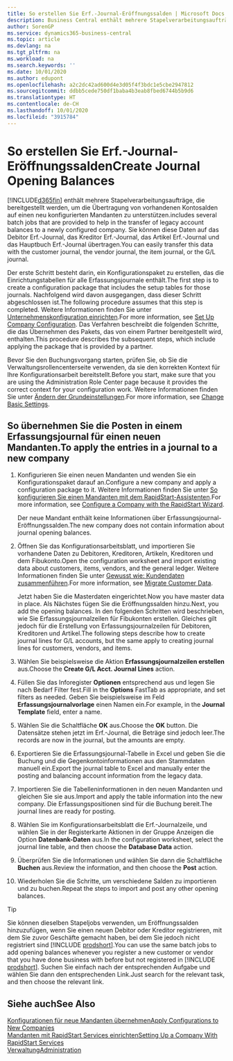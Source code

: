 ```yaml
---
title: So erstellen Sie Erf.-Journal-Eröffnungssalden | Microsoft Docs
description: Business Central enthält mehrere Stapelverarbeitungsaufträge, die bereitgestellt werden, um die Übertragung von vorhandenen Kontosalden auf einen neu konfigurierten Mandanten zu unterstützen. Sie können diese Daten mithilfe von Buch.-Blatt-Buchungen einfach übertragen.
author: SorenGP
ms.service: dynamics365-business-central
ms.topic: article
ms.devlang: na
ms.tgt_pltfrm: na
ms.workload: na
ms.search.keywords: ''
ms.date: 10/01/2020
ms.author: edupont
ms.openlocfilehash: a2c2dc42ad600d4e3d05f4f3bdc1e5cbe2947812
ms.sourcegitcommit: ddbb5cede750df1baba4b3eab8fbed6744b5b9d6
ms.translationtype: HT
ms.contentlocale: de-CH
ms.lasthandoff: 10/01/2020
ms.locfileid: "3915784"
---
```

# <a name="create-journal-opening-balances"></a><span data-ttu-id="6d34b-104">So erstellen Sie Erf.-Journal-Eröffnungssalden</span><span class="sxs-lookup"><span data-stu-id="6d34b-104">Create Journal Opening Balances</span></span>

[!INCLUDE[d365fin](includes/d365fin_md.md)] <span data-ttu-id="6d34b-105">enthält mehrere Stapelverarbeitungsaufträge, die bereitgestellt werden, um die Übertragung von vorhandenen Kontosalden auf einen neu konfigurierten Mandanten zu unterstützen.</span><span class="sxs-lookup"><span data-stu-id="6d34b-105">includes several batch jobs that are provided to help in the transfer of legacy account balances to a newly configured company.</span></span> <span data-ttu-id="6d34b-106">Sie können diese Daten auf das Debitor Erf.-Journal, das Kreditor Erf.-Journal, das Artikel Erf.-Journal und das Hauptbuch Erf.-Journal übertragen.</span><span class="sxs-lookup"><span data-stu-id="6d34b-106">You can easily transfer this data with the customer journal, the vendor journal, the item journal, or the G/L journal.</span></span>

<span data-ttu-id="6d34b-107">Der erste Schritt besteht darin, ein Konfigurationspaket zu erstellen, das die Einrichtungstabellen für alle Erfassungsjournale enthält.</span><span class="sxs-lookup"><span data-stu-id="6d34b-107">The first step is to create a configuration package that includes the setup tables for those journals.</span></span> <span data-ttu-id="6d34b-108">Nachfolgend wird davon ausgegangen, dass dieser Schritt abgeschlossen ist.</span><span class="sxs-lookup"><span data-stu-id="6d34b-108">The following procedure assumes that this step is completed.</span></span> <span data-ttu-id="6d34b-109">Weitere Informationen finden Sie unter [Unternehmenskonfiguration einrichten](admin-set-up-company-configuration.md).</span><span class="sxs-lookup"><span data-stu-id="6d34b-109">For more information, see [Set Up Company Configuration](admin-set-up-company-configuration.md).</span></span> <span data-ttu-id="6d34b-110">Das Verfahren beschreibt die folgenden Schritte, die das Übernehmen des Pakets, das von einem Partner bereitgestellt wird, enthalten.</span><span class="sxs-lookup"><span data-stu-id="6d34b-110">This procedure describes the subsequent steps, which include applying the package that is provided by a partner.</span></span>  

<span data-ttu-id="6d34b-111">Bevor Sie den Buchungsvorgang starten, prüfen Sie, ob Sie die Verwaltungsrollencenterseite verwenden, da sie den korrekten Kontext für Ihre Konfigurationsarbeit bereitstellt.</span><span class="sxs-lookup"><span data-stu-id="6d34b-111">Before you start, make sure that you are using the Administration Role Center page because it provides the correct context for your configuration work.</span></span> <span data-ttu-id="6d34b-112">Weitere Informationen finden Sie unter [Ändern der Grundeinstellungen](ui-change-basic-settings.md).</span><span class="sxs-lookup"><span data-stu-id="6d34b-112">For more information, see [Change Basic Settings](ui-change-basic-settings.md).</span></span>

## <a name="to-apply-the-entries-in-a-journal-to-a-new-company"></a><span data-ttu-id="6d34b-113">So übernehmen Sie die Posten in einem Erfassungsjournal für einen neuen Mandanten.</span><span class="sxs-lookup"><span data-stu-id="6d34b-113">To apply the entries in a journal to a new company</span></span>

1. <span data-ttu-id="6d34b-114">Konfigurieren Sie einen neuen Mandanten und wenden Sie ein Konfigurationspaket darauf an.</span><span class="sxs-lookup"><span data-stu-id="6d34b-114">Configure a new company and apply a configuration package to it.</span></span> <span data-ttu-id="6d34b-115">Weitere Informationen finden Sie unter [So konfigurieren Sie einen Mandanten mit dem RapidStart-Assistenten](admin-how-to-configure-a-company-with-the-rapidstart-wizard.md).</span><span class="sxs-lookup"><span data-stu-id="6d34b-115">For more information, see [Configure a Company with the RapidStart Wizard](admin-how-to-configure-a-company-with-the-rapidstart-wizard.md).</span></span>  

    <span data-ttu-id="6d34b-116">Der neue Mandant enthält keine Informationen über Erfassungsjournal-Eröffnungssalden.</span><span class="sxs-lookup"><span data-stu-id="6d34b-116">The new company does not contain information about journal opening balances.</span></span>  

2. <span data-ttu-id="6d34b-117">Öffnen Sie das Konfigurationsarbeitsblatt, und importieren Sie vorhandene Daten zu Debitoren, Kreditoren, Artikeln, Kreditoren und dem Fibukonto.</span><span class="sxs-lookup"><span data-stu-id="6d34b-117">Open the configuration worksheet and import existing data about customers, items, vendors, and the general ledger.</span></span> <span data-ttu-id="6d34b-118">Weitere Informationen finden Sie unter [Gewusst wie: Kundendaten zusammenführen](admin-migrate-customer-data.md).</span><span class="sxs-lookup"><span data-stu-id="6d34b-118">For more information, see [Migrate Customer Data](admin-migrate-customer-data.md).</span></span>  

    <span data-ttu-id="6d34b-119">Jetzt haben Sie die Masterdaten eingerichtet.</span><span class="sxs-lookup"><span data-stu-id="6d34b-119">Now you have master data in place.</span></span> <span data-ttu-id="6d34b-120">Als Nächstes fügen Sie die Eröffnungssalden hinzu.</span><span class="sxs-lookup"><span data-stu-id="6d34b-120">Next, you add the opening balances.</span></span> <span data-ttu-id="6d34b-121">In den folgenden Schritten wird beschrieben, wie Sie Erfassungsjournalzeilen für Fibukonten erstellen. Gleiches gilt jedoch für die Erstellung von Erfassungsjournalzeilen für Debitoren, Kreditoren und Artikel.</span><span class="sxs-lookup"><span data-stu-id="6d34b-121">The following steps describe how to create journal lines for G/L accounts, but the same apply to creating journal lines for customers, vendors, and items.</span></span>  
3. <span data-ttu-id="6d34b-122">Wählen Sie beispielsweise die Aktion **Erfassungsjournalzeilen erstellen** aus.</span><span class="sxs-lookup"><span data-stu-id="6d34b-122">Choose the **Create G/L Acct. Journal Lines** action.</span></span>  
4. <span data-ttu-id="6d34b-123">Füllen Sie das Inforegister **Optionen** entsprechend aus und legen Sie nach Bedarf Filter fest.</span><span class="sxs-lookup"><span data-stu-id="6d34b-123">Fill in the **Options** FastTab as appropriate, and set filters as needed.</span></span> <span data-ttu-id="6d34b-124">Geben Sie beispielsweise im Feld **Erfassungsjournalvorlage** einen Namen ein.</span><span class="sxs-lookup"><span data-stu-id="6d34b-124">For example, in the **Journal Template** field, enter a name.</span></span>  
5. <span data-ttu-id="6d34b-125">Wählen Sie die Schaltfläche **OK** aus.</span><span class="sxs-lookup"><span data-stu-id="6d34b-125">Choose the **OK** button.</span></span> <span data-ttu-id="6d34b-126">Die Datensätze stehen jetzt im Erf.-Journal, die Beträge sind jedoch leer.</span><span class="sxs-lookup"><span data-stu-id="6d34b-126">The records are now in the journal, but the amounts are empty.</span></span>  
6. <span data-ttu-id="6d34b-127">Exportieren Sie die Erfassungsjournal-Tabelle in Excel und geben Sie die Buchung und die Gegenkontoinformationen aus den Stammdaten manuell ein.</span><span class="sxs-lookup"><span data-stu-id="6d34b-127">Export the journal table to Excel and manually enter the posting and balancing account information from the legacy data.</span></span>
7. <span data-ttu-id="6d34b-128">Importieren Sie die Tabelleninformationen in den neuen Mandanten und gleichen Sie sie aus.</span><span class="sxs-lookup"><span data-stu-id="6d34b-128">Import and apply the table information into the new company.</span></span> <span data-ttu-id="6d34b-129">Die Erfassungspositionen sind für die Buchung bereit.</span><span class="sxs-lookup"><span data-stu-id="6d34b-129">The journal lines are ready for posting.</span></span>  
8. <span data-ttu-id="6d34b-130">Wählen Sie im Konfigurationsarbeitsblatt die Erf.-Journalzeile, und wählen Sie in der Registerkarte Aktionen in der Gruppe Anzeigen die Option **Datenbank-Daten** aus.</span><span class="sxs-lookup"><span data-stu-id="6d34b-130">In the configuration worksheet, select the journal line table, and then choose the **Database Data** action.</span></span>  
9. <span data-ttu-id="6d34b-131">Überprüfen Sie die Informationen und wählen Sie dann die Schaltfläche **Buchen** aus.</span><span class="sxs-lookup"><span data-stu-id="6d34b-131">Review the information, and then choose the **Post** action.</span></span>  
10. <span data-ttu-id="6d34b-132">Wiederholen Sie die Schritte, um verschiedene Salden zu importieren und zu buchen.</span><span class="sxs-lookup"><span data-stu-id="6d34b-132">Repeat the steps to import and post any other opening balances.</span></span>  

> [!TIP]
> <span data-ttu-id="6d34b-133">Sie können dieselben Stapeljobs verwenden, um Eröffnungssalden hinzuzufügen, wenn Sie einen neuen Debitor oder Kreditor registrieren, mit dem Sie zuvor Geschäfte gemacht haben, bei dem Sie jedoch nicht registriert sind [!INCLUDE [prodshort](includes/prodshort.md)].</span><span class="sxs-lookup"><span data-stu-id="6d34b-133">You can use the same batch jobs to add opening balances whenever you register a new customer or vendor that you have done business with before but not registered in [!INCLUDE [prodshort](includes/prodshort.md)].</span></span> <span data-ttu-id="6d34b-134">Suchen Sie einfach nach der entsprechenden Aufgabe und wählen Sie dann den entsprechenden Link.</span><span class="sxs-lookup"><span data-stu-id="6d34b-134">Just search for the relevant task, and then choose the relevant link.</span></span>

## <a name="see-also"></a><span data-ttu-id="6d34b-135">Siehe auch</span><span class="sxs-lookup"><span data-stu-id="6d34b-135">See Also</span></span>

[<span data-ttu-id="6d34b-136">Konfigurationen für neue Mandanten übernehmen</span><span class="sxs-lookup"><span data-stu-id="6d34b-136">Apply Configurations to New Companies</span></span>](admin-apply-configuration-to-new-companies.md)  
[<span data-ttu-id="6d34b-137">Mandanten mit RapidStart Services einrichten</span><span class="sxs-lookup"><span data-stu-id="6d34b-137">Setting Up a Company With RapidStart Services</span></span>](admin-set-up-a-company-with-rapidstart.md)  
[<span data-ttu-id="6d34b-138">Verwaltung</span><span class="sxs-lookup"><span data-stu-id="6d34b-138">Administration</span></span>](admin-setup-and-administration.md)  
